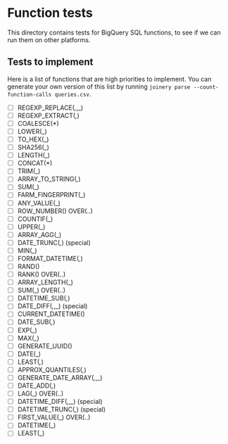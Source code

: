 # Function tests

This directory contains tests for BigQuery SQL functions, to see if we can run
them on other platforms.

## Tests to implement

Here is a list of functions that are high priorities to implement. You can
generate your own version of this list by running `joinery parse
--count-function-calls queries.csv`.

- [ ] REGEXP_REPLACE(_,_,_)
- [ ] REGEXP_EXTRACT(_,_)
- [ ] COALESCE(*)
- [ ] LOWER(_)
- [ ] TO_HEX(_)
- [ ] SHA256(_)
- [ ] LENGTH(_)
- [ ] CONCAT(*)
- [ ] TRIM(_)
- [ ] ARRAY_TO_STRING(_,_)
- [ ] SUM(_)
- [ ] FARM_FINGERPRINT(_)
- [ ] ANY_VALUE(_)
- [ ] ROW_NUMBER() OVER(..)
- [ ] COUNTIF(_)
- [ ] UPPER(_)
- [ ] ARRAY_AGG(_)
- [ ] DATE_TRUNC(_,_) (special)
- [ ] MIN(_)
- [ ] FORMAT_DATETIME(_,_)
- [ ] RAND()
- [ ] RANK() OVER(..)
- [ ] ARRAY_LENGTH(_)
- [ ] SUM(_) OVER(..)
- [ ] DATETIME_SUB(_,_)
- [ ] DATE_DIFF(_,_,_) (special)
- [ ] CURRENT_DATETIME()
- [ ] DATE_SUB(_,_)
- [ ] EXP(_)
- [ ] MAX(_)
- [ ] GENERATE_UUID()
- [ ] DATE(_)
- [ ] LEAST(_,_)
- [ ] APPROX_QUANTILES(_,_)
- [ ] GENERATE_DATE_ARRAY(_,_,_)
- [ ] DATE_ADD(_,_)
- [ ] LAG(_) OVER(..)
- [ ] DATETIME_DIFF(_,_,_) (special)
- [ ] DATETIME_TRUNC(_,_) (special)
- [ ] FIRST_VALUE(_) OVER(..)
- [ ] DATETIME(_)
- [ ] LEAST(_)
